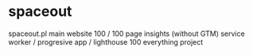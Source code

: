 # spaceout
spaceout.pl main website 
100 / 100 page insights (without GTM)
service worker / progresive app / lighthouse 100 everything project


